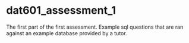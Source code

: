 # dat601_assessment_1
The first part of the first assessment. Example sql questions that are ran against an example database provided by a tutor.
